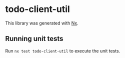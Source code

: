 # todo-client-util

This library was generated with [Nx](https://nx.dev).

## Running unit tests

Run `nx test todo-client-util` to execute the unit tests.
